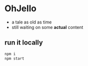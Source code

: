 # OhJello

- a tale as old as time
- still waiting on some **actual** content

## run it locally

```bash
npm i
npm start
```
